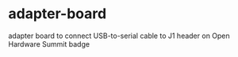 # adapter-board
adapter board to connect USB-to-serial cable to J1 header on Open Hardware Summit badge

